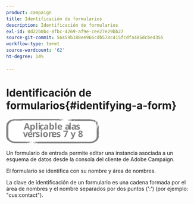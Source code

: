 ```yaml
---
product: campaign
title: Identificación de formularios
description: Identificación de formularios
exl-id: 0d22b0bc-8fbc-4269-af9e-cee27e29bb27
source-git-commit: 56459b188ee966cdb578c415fcdfa485dcbed355
workflow-type: tm+mt
source-wordcount: '62'
ht-degree: 14%

---
```


# Identificación de formularios{#identifying-a-form}

![](../../assets/common.svg)

Un formulario de entrada permite editar una instancia asociada a un esquema de datos desde la consola del cliente de Adobe Campaign.

El formulario se identifica con su nombre y área de nombres.

La clave de identificación de un formulario es una cadena formada por el área de nombres y el nombre separados por dos puntos (&#39;:&#39;) (por ejemplo: &quot;cus:contact&quot;).
